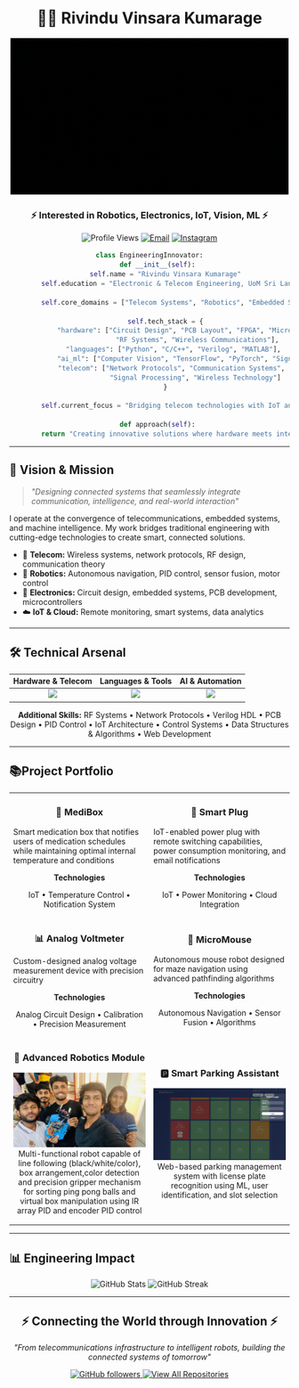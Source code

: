 <h1 align="center">👨‍💻 Rivindu Vinsara Kumarage</h1>

<!-- Animated GIF Banner -->
<p align="center">
  <img src="https://github.com/rivindu02/rivindu02/blob/main/github_intro.gif" width="500" alt="Animated Banner" />
</p>

<h3 align="center">⚡ Interested in Robotics, Electronics, IoT, Vision, ML  ⚡</h3>

<p align="center">
  <img src="https://komarev.com/ghpvc/?username=rivindu02&label=Explorers&color=blueviolet&style=for-the-badge" alt="Profile Views" />
  <a href="mailto:kumaragerivindu@gmail.com"><img src="https://img.shields.io/badge/Connect-D14836?style=for-the-badge&logo=gmail&logoColor=white&label=Email" alt="Email"/></a>
  <a href="https://instagram.com/rivindu02"><img src="https://img.shields.io/badge/Follow-E4405F?style=for-the-badge&logo=instagram&logoColor=white&label=Instagram" alt="Instagram"/></a>
</p>

<div align="center">
  
  ```python
  class EngineeringInnovator:
      def __init__(self):
          self.name = "Rivindu Vinsara Kumarage"
          self.education = "Electronic & Telecom Engineering, UoM Sri Lanka"
          
          self.core_domains = ["Telecom Systems", "Robotics", "Embedded Systems", "IoT", "Signal Processing"]
          
          self.tech_stack = {
              "hardware": ["Circuit Design", "PCB Layout", "FPGA", "Microcontrollers", 
                          "RF Systems", "Wireless Communications"],
              "languages": ["Python", "C/C++", "Verilog", "MATLAB"],
              "ai_ml": ["Computer Vision", "TensorFlow", "PyTorch", "Signal Analysis"],
              "telecom": ["Network Protocols", "Communication Systems", 
                         "Signal Processing", "Wireless Technology"]
          }
          
          self.current_focus = "Bridging telecom technologies with IoT and intelligent systems"
          
      def approach(self):
          return "Creating innovative solutions where hardware meets intelligence"
  ```
  
</div>

---

## 🔮 Vision & Mission

> *"Designing connected systems that seamlessly integrate communication, intelligence, and real-world interaction"*

I operate at the convergence of telecommunications, embedded systems, and machine intelligence. My work bridges traditional engineering with cutting-edge technologies to create smart, connected solutions.

- 📡 **Telecom:** Wireless systems, network protocols, RF design, communication theory
- 🤖 **Robotics:** Autonomous navigation, PID control, sensor fusion, motor control
- 🔌 **Electronics:** Circuit design, embedded systems, PCB development, microcontrollers
- ☁️ **IoT & Cloud:** Remote monitoring, smart systems, data analytics

---

## 🛠️ Technical Arsenal

<div align="center">

**Hardware & Telecom** | **Languages & Tools** | **AI & Automation**
:-------------------------:|:--------------------:|:-------------------:
<img src="https://skillicons.dev/icons?i=arduino,raspberrypi,bash,blender" /> | <img src="https://skillicons.dev/icons?i=c,cpp,python,matlab,vscode,visualstudio" /> | <img src="https://skillicons.dev/icons?i=tensorflow,pytorch,opencv,aws,gcp" />

</div>

<p align="center">
  <b>Additional Skills:</b> RF Systems • Network Protocols • Verilog HDL • PCB Design • PID Control • IoT Architecture • Control Systems • Data Structures & Algorithms • Web Development
</p>

---

## 📚Project Portfolio

<table>
  <tr>
    <td width="33%">
      <h3 align="center">💊 MediBox</h3>
      <p>Smart medication box that notifies users of medication schedules while maintaining optimal internal temperature and conditions</p>
      <p align="center"><b>Technologies</b></p>
      <p align="center">IoT • Temperature Control • Notification System</p>
    </td>
    <td width="33%">
      <h3 align="center">🔌 Smart Plug</h3>
      <p>IoT-enabled power plug with remote switching capabilities, power consumption monitoring, and email notifications</p>
      <p align="center"><b>Technologies</b></p>
      <p align="center">IoT • Power Monitoring • Cloud Integration</p>
    </td>

  </tr>
  <tr>
    <td width="33%">
      <h3 align="center">📊 Analog Voltmeter</h3>
      <p>Custom-designed analog voltage measurement device with precision circuitry</p>
      <p align="center"><b>Technologies</b></p>
      <p align="center">Analog Circuit Design • Calibration • Precision Measurement</p>
    </td>
    <td width="33%">
      <h3 align="center">🧭 MicroMouse</h3>
      <p>Autonomous mouse robot designed for maze navigation using advanced pathfinding algorithms</p>
      <p align="center"><b>Technologies</b></p>
      <p align="center">Autonomous Navigation • Sensor Fusion • Algorithms</p>
    </td>
  </tr>
    <tr>
    <td width="50%">
      <h3 align="center">🤖 Advanced Robotics Module</h3>
      <p align="center">
        <a href="https://github.com/rivindu02/robotics-module" target="_blank">
          <img src="https://github.com/rivindu02/rivindu02/blob/main/WhatsApp%20Image%202025-04-02%20at%2001.31.07_a522804d.jpg" alt="Robotics Module" width="100%" />
        </a>
        <span>Multi-functional robot capable of line following (black/white/color), box arrangement,color detection and precision gripper mechanism for sorting ping pong balls and virtual box manipulation using IR array PID and encoder PID control</span>
      </p>
    </td>
    <td width="50%">
      <h3 align="center">🅿️ Smart Parking Assistant</h3>
      <p align="center">
        <a href="https://github.com/rivindu02/parking-assistant" target="_blank">
          <img src="https://github.com/rivindu02/rivindu02/blob/main/parksense.jpg" alt="Parking Assistant" width="100%" />
        </a>
        <span>Web-based parking management system with license plate recognition using ML, user identification, and slot selection</span>
      </p>
    </td>
    
  </tr>
  
  
</table>

---

## 📊 Engineering Impact

<p align="center">
  <img src="https://github-readme-stats.vercel.app/api?username=rivindu02&show_icons=true&theme=tokyonight&hide_border=true&bg_color=0D1117&title_color=5BCDEC&icon_color=5BCDEC&text_color=FFFFFF" width="48%" alt="GitHub Stats" />
  <img src="https://github-readme-streak-stats.herokuapp.com/?user=rivindu02&theme=tokyonight&hide_border=true&background=0D1117&ring=5BCDEC&fire=5BCDEC&currStreakLabel=5BCDEC" width="48%" alt="GitHub Streak" />
</p>


---

<h2 align="center">⚡ Connecting the World through Innovation ⚡</h2>

<p align="center">
  <i>"From telecommunications infrastructure to intelligent robots, building the connected systems of tomorrow"</i>
</p>

<p align="center">
  <a href="https://github.com/rivindu02?tab=followers">
    <img src="https://img.shields.io/github/followers/rivindu02?label=Follow&style=social" alt="GitHub followers" />
  </a>
  <a href="https://github.com/rivindu02?tab=repositories">
    <img src="https://img.shields.io/badge/Repositories-View%20All-blue?style=flat&logo=github" alt="View All Repositories" />
  </a>
</p>
